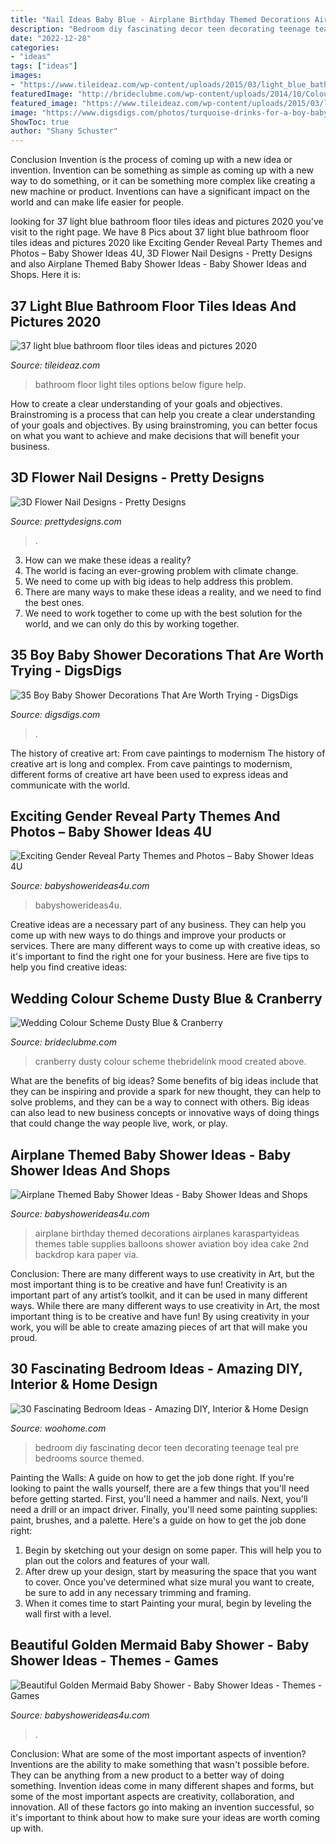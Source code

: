 ```yaml
---
title: "Nail Ideas Baby Blue - Airplane Birthday Themed Decorations Airplanes Karaspartyideas Themes Table Supplies Balloons Shower Aviation Boy Idea Cake 2nd Backdrop Kara Paper Via"
description: "Bedroom diy fascinating decor teen decorating teenage teal pre bedrooms source themed"
date: "2022-12-28"
categories:
- "ideas"
tags: ["ideas"]
images:
- "https://www.tileideaz.com/wp-content/uploads/2015/03/light_blue_bathroom_floor_tiles_4.jpg"
featuredImage: "http://brideclubme.com/wp-content/uploads/2014/10/Colourscheme_2.jpg"
featured_image: "https://www.tileideaz.com/wp-content/uploads/2015/03/light_blue_bathroom_floor_tiles_4.jpg"
image: "https://www.digsdigs.com/photos/turquoise-drinks-for-a-boy-baby-shower.jpg"
ShowToc: true
author: "Shany Schuster"
---
```



Conclusion
Invention is the process of coming up with a new idea or invention. Invention can be something as simple as coming up with a new way to do something, or it can be something more complex like creating a new machine or product. Inventions can have a significant impact on the world and can make life easier for people.

	

		
looking for 37 light blue bathroom floor tiles ideas and pictures 2020 you've visit to the right page. We have 8 Pics about 37 light blue bathroom floor tiles ideas and pictures 2020 like Exciting Gender Reveal Party Themes and Photos – Baby Shower Ideas 4U, 3D Flower Nail Designs - Pretty Designs and also Airplane Themed Baby Shower Ideas - Baby Shower Ideas and Shops. Here it is:
		
    
## 37 Light Blue Bathroom Floor Tiles Ideas And Pictures 2020

<img loading=lazy src="https://www.tileideaz.com/wp-content/uploads/2015/03/light_blue_bathroom_floor_tiles_4.jpg" onerror="this.onerror=null;this.src='https://tse2.mm.bing.net/th?id=OIP.jhuK8CMpT24knO84RN1VfgHaKQ&amp;pid=15.1';" alt="37 light blue bathroom floor tiles ideas and pictures 2020">

_Source: tileideaz.com_

>bathroom floor light tiles options below figure help. 

	

How to create a clear understanding of your goals and objectives.
Brainstroming is a process that can help you create a clear understanding of your goals and objectives. By using brainstroming, you can better focus on what you want to achieve and make decisions that will benefit your business.

    
## 3D Flower Nail Designs - Pretty Designs

<img loading=lazy src="https://www.prettydesigns.com/wp-content/uploads/2014/07/Blue-Nails1.jpg" onerror="this.onerror=null;this.src='https://tse1.mm.bing.net/th?id=OIP.eZvL7tmTXA7OdjUkIRRcqAHaJ4&amp;pid=15.1';" alt="3D Flower Nail Designs - Pretty Designs">

_Source: prettydesigns.com_

>. 

	

3. How can we make these ideas a reality?
1. The world is facing an ever-growing problem with climate change. 
2. We need to come up with big ideas to help address this problem. 
3. There are many ways to make these ideas a reality, and we need to find the best ones. 
4. We need to work together to come up with the best solution for the world, and we can only do this by working together.

    
## 35 Boy Baby Shower Decorations That Are Worth Trying - DigsDigs

<img loading=lazy src="https://www.digsdigs.com/photos/turquoise-drinks-for-a-boy-baby-shower.jpg" onerror="this.onerror=null;this.src='https://tse4.mm.bing.net/th?id=OIP._2UzKT-EJG9vDJEePhhwgwHaLG&amp;pid=15.1';" alt="35 Boy Baby Shower Decorations That Are Worth Trying - DigsDigs">

_Source: digsdigs.com_

>. 

	

The history of creative art: From cave paintings to modernism
The history of creative art is long and complex. From cave paintings to modernism, different forms of creative art have been used to express ideas and communicate with the world.

    
## Exciting Gender Reveal Party Themes And Photos – Baby Shower Ideas 4U

<img loading=lazy src="https://babyshowerideas4u.com/wp-content/uploads/2021/06/gender-reveal-themes-550x945.jpg" onerror="this.onerror=null;this.src='https://tse3.mm.bing.net/th?id=OIP.EzAXtRluIf464DDZs4x06wHaMu&amp;pid=15.1';" alt="Exciting Gender Reveal Party Themes and Photos – Baby Shower Ideas 4U">

_Source: babyshowerideas4u.com_

>babyshowerideas4u. 

	

Creative ideas are a necessary part of any business. They can help you come up with new ways to do things and improve your products or services. There are many different ways to come up with creative ideas, so it's important to find the right one for your business. Here are five tips to help you find creative ideas: 

    
## Wedding Colour Scheme Dusty Blue &amp; Cranberry

<img loading=lazy src="http://brideclubme.com/wp-content/uploads/2014/10/Colourscheme_2.jpg" onerror="this.onerror=null;this.src='https://tse1.mm.bing.net/th?id=OIP.9FSnjD2KPio-ZF3d1LS6lgHaNH&amp;pid=15.1';" alt="Wedding Colour Scheme Dusty Blue &amp; Cranberry">

_Source: brideclubme.com_

>cranberry dusty colour scheme thebridelink mood created above. 

	

What are the benefits of big ideas?
Some benefits of big ideas include that they can be inspiring and provide a spark for new thought, they can help to solve problems, and they can be a way to connect with others. Big ideas can also lead to new business concepts or innovative ways of doing things that could change the way people live, work, or play.

    
## Airplane Themed Baby Shower Ideas - Baby Shower Ideas And Shops

<img loading=lazy src="https://babyshowerideas4u.com/wp-content/uploads/2014/01/airplane-51.jpg" onerror="this.onerror=null;this.src='https://tse1.mm.bing.net/th?id=OIP.nKpbKO2XOuZ3Xb297BfY7gHaLH&amp;pid=15.1';" alt="Airplane Themed Baby Shower Ideas - Baby Shower Ideas and Shops">

_Source: babyshowerideas4u.com_

>airplane birthday themed decorations airplanes karaspartyideas themes table supplies balloons shower aviation boy idea cake 2nd backdrop kara paper via. 

	

Conclusion: There are many different ways to use creativity in Art, but the most important thing is to be creative and have fun!
Creativity is an important part of any artist’s toolkit, and it can be used in many different ways. While there are many different ways to use creativity in Art, the most important thing is to be creative and have fun! By using creativity in your work, you will be able to create amazing pieces of art that will make you proud.

    
## 30 Fascinating Bedroom Ideas - Amazing DIY, Interior &amp; Home Design

<img loading=lazy src="http://www.woohome.com/wp-content/uploads/2014/03/Bedroom-ideas-2014-8.jpg" onerror="this.onerror=null;this.src='https://tse1.mm.bing.net/th?id=OIP.03Xj8-AJSvYncZQnmXwrdwHaJR&amp;pid=15.1';" alt="30 Fascinating Bedroom Ideas - Amazing DIY, Interior &amp; Home Design">

_Source: woohome.com_

>bedroom diy fascinating decor teen decorating teenage teal pre bedrooms source themed. 

	

Painting the Walls: A guide on how to get the job done right.
If you're looking to paint the walls yourself, there are a few things that you'll need before getting started. First, you'll need a hammer and nails. Next, you'll need a drill or an impact driver. Finally, you'll need some painting supplies: paint, brushes, and a palette. Here's a guide on how to get the job done right: 
1) Begin by sketching out your design on some paper. This will help you to plan out the colors and features of your wall. 
2) After drew up your design, start by measuring the space that you want to cover. Once you've determined what size mural you want to create, be sure to add in any necessary trimming and framing. 
3) When it comes time to start Painting your mural, begin by leveling the wall first with a level.

    
## Beautiful Golden Mermaid Baby Shower - Baby Shower Ideas - Themes - Games

<img loading=lazy src="https://babyshowerideas4u.com/wp-content/uploads/2017/06/Beautiful-Golden-Mermaid-Shower-Buffet-Chair.jpg" onerror="this.onerror=null;this.src='https://tse2.mm.bing.net/th?id=OIP.bIG1ae80EN-9GPyU9CrqPgHaFb&amp;pid=15.1';" alt="Beautiful Golden Mermaid Baby Shower - Baby Shower Ideas - Themes - Games">

_Source: babyshowerideas4u.com_

>. 

	

Conclusion: What are some of the most important aspects of invention?
Inventions are the ability to make something that wasn't possible before. They can be anything from a new product to a better way of doing something. Invention ideas come in many different shapes and forms, but some of the most important aspects are creativity, collaboration, and innovation. All of these factors go into making an invention successful, so it's important to think about how to make sure your ideas are worth coming up with.

